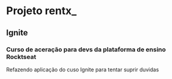 # Projeto rentx_
## Ignite
### Curso de aceração para devs da plataforma de ensino Rocktseat

Refazendo aplicação do cuso Ignite para tentar suprir duvidas

